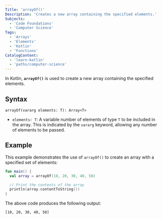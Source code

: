 ```yaml
---
Title: 'arrayOf()'
Description: 'Creates a new array containing the specified elements.'
Subjects:
  - 'Code Foundations'
  - 'Computer Science'
Tags:
  - 'Arrays'
  - 'Elements'
  - 'Kotlin'
  - 'Functions'
CatalogContent:
  - 'learn-kotlin'
  - 'paths/computer-science'
---
```


In Kotlin, **`arrayOf()`** is used to create a new array containing the specified elements.

## Syntax

```pseudo
arrayOf(vararg elements: T): Array<T>
```

- `elements: T`: A variable number of elements of type `T` to be included in the array. This is indicated by the `vararg` keyword, allowing any number of elements to be passed.

## Example

This example demonstrates the use of `arrayOf()` to create an array with a specified set of elements:

```kotlin
fun main() {
  val array = arrayOf(10, 20, 30, 40, 50)

  // Print the contents of the array
  println(array.contentToString())
}
```

The above code produces the following output:

```shell
[10, 20, 30, 40, 50]
```
